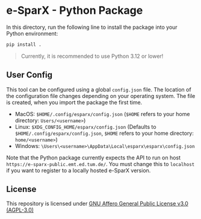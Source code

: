# e-SparX - Python Package

In this directory, run the following line to install the package into your Python environment:

```bash
pip install .
```

> Currently, it is recommended to use Python 3.12 or lower!

## User Config

This tool can be configured using a global `config.json` file. The location of the configuration file changes depending on your operating system. The file is created, when you import the package the first time.

- MacOS: `$HOME/.config/esparx/config.json` (`$HOME` refers to your home directory: `Users/<username>`)
- Linux: `$XDG_CONFIG_HOME/esparx/config.json` (Defaults to `$HOME/.config/esparx/config.json`, `$HOME` refers to your home directory: `home/<username>`)
- Windows: `\Users\<username>\AppData\Local\esparx\esparx\config.json`

Note that the Python package currently expects the API to run on host `https://e-sparx-public.emt.ed.tum.de/`. You must change this to `localhost` if you want to register to a locally hosted e-SparX version.

## License

This repository is licensed under [GNU Affero General Public License v3.0 (AGPL-3.0)](https://www.gnu.org/licenses/agpl-3.0.en.html)
